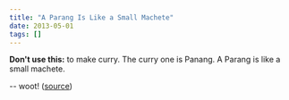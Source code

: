 ```yaml
---
title: "A Parang Is Like a Small Machete"
date: 2013-05-01
tags: []
---
```


**Don't use this:** to make curry. The curry one is Panang. A Parang is like a small machete.

-- woot! ([source][source])

[source]: http://sport.woot.com/offers/gerber-bear-grylls-compact-parang-knife
